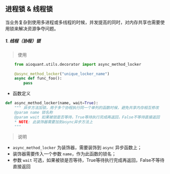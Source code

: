 
## 进程锁 & 线程锁

当业务复杂到使用多进程或多线程的时候，并发提高的同时，对内存共享也需要使用锁来解决资源争夺问题。


##### 1. 线程（协程）锁

> 使用  

```python
    from aioquant.utils.decorator import async_method_locker
    
    @async_method_locker("unique_locker_name")
    async def func_foo():
        pass
```

- 函数定义
```python
def async_method_locker(name, wait=True):
    """ 异步方法加锁，用于多个协程执行同一个单列的函数时候，避免共享内存相互修改
    @param name 锁名称
    @param wait 如果被锁是否等待，True等待执行完成再返回，False不等待直接返回
    * NOTE: 此装饰器需要加到async异步方法上
    """
```

> 说明  
- `async_method_locker` 为装饰器，需要装饰到 `async` 异步函数上；
- 装饰器需要传入一个参数 `name`，作为此函数的锁名；
- 参数 `wait` 可选，如果被锁是否等待，True等待执行完成再返回，False不等待直接返回

